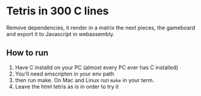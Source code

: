 # Tetris in 300 C lines

Remove dependencies, it render in a matrix the next pieces, the gameboard and export it to Javascript in webassembly.

## How to run

1.  Have C installd on your PC (almost every PC ever has C installed)
2.  You'll need emscripten in your env path
3.  then run make. On Mac and Linux run `make` in your term.
4.  Leave the html tetris as is in order to try it

